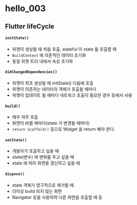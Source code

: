 # hello_003

## Flutter lifeCycle

#### `initState()`

- 위젯이 생성될 때 처음 호출, stateful 이 state 를 호출할 때
- `BuildContext` 에 의존적인 데이터 초기화
- 동일 위젯 트리 내에서 속성 초기화

#### `didChangedDependencies()`

- 위젯이 최초 생성될 때 initState() 다음에 호출
- 위젯이 의존하는 데이터의 객체가 호출될 때마다
- 위젯이 업데이트 될 때마다 네트워크 호출이 필요한 경우 등에서 사용

#### `build()`

- 매우 자주 호출
- 화면이 바뀔 때마다(state 가 변경될 때마다)
- `return Scaffold()` 등으로 Widget 을 return 해야 한다.

#### `setState()`

- 개발자가 호출하고 싶을 때
- state(변수) 에 변화를 주고 싶을 때
- state 에 따라 화면을 갱신하고 싶을 때

#### `dispose()`

- state 객체가 영구적으로 제거될 때
- 더이상 build 되지 않는 화면
- Navigator 등을 사용하여 다른 화면을 호출할 때 등
